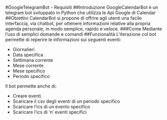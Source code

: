 #GoogleTelegramBot - Requisiti
##Introduzione
GoogleCalendarBot è un telegram bot sviluppato in Python che utilizza le Api Google di Calendar
##Obiettivi
CalendarBot si propone di offrire agli utenti una facile interfaccia, via chatbot, per ottenere informazioni relative alla propria agenda personale, in modo semplice, rapido e veloce.
###Come
Mediante l’uso di semplici domande e comandi
##Funzionalità
L’iterazione col bot permette di reperire le informazioni sui seguenti eventi:
* Giornalieri
* Data specifica
* Settimana corrente
* Mese corrente
* Mese specifico
* Periodo specifico

Il bot permette anche di:
* Creare eventi
* Scaricare il csv degli eventi di un periodo specifico
* Scaricare l’ics di un evento specifico
* Scaricare l’ics di ‘n’ eventi specifici